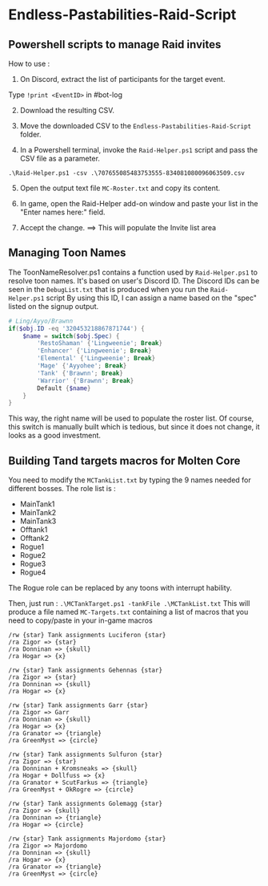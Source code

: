 # Endless-Pastabilities-Raid-Script
## Powershell scripts to manage Raid invites

How to use :
1. On Discord, extract the list of participants for the target event.

Type `!print <EventID>` in #bot-log

2. Download the resulting CSV.

3. Move the downloaded CSV to the `Endless-Pastabilities-Raid-Script` folder.

4. In a Powershell terminal, invoke the `Raid-Helper.ps1` script and pass the CSV file as a parameter.

`.\Raid-Helper.ps1 -csv .\707655085483753555-834081080096063509.csv`

5. Open the output text file `MC-Roster.txt` and copy its content.

6. In game, open the Raid-Helper add-on window and paste your list in the "Enter names here:" field.

7. Accept the change.
==> This will populate the Invite list area

## Managing Toon Names
The ToonNameResolver.ps1 contains a function used by `Raid-Helper.ps1` to resolve toon names.
It's based on user's Discord ID.
The Discord IDs can be seen in the `DebugList.txt` that is produced when you run the `Raid-Helper.ps1` script
By using this ID, I can assign a name based on the "spec" listed on the signup output.

``` powershell
# Ling/Ayyo/Brawnn
if($obj.ID -eq '320453218867871744') {
    $name = switch($obj.Spec) {
        'RestoShaman' {'Lingweenie'; Break}
        'Enhancer' {'Lingweenie'; Break}
        'Elemental' {'Lingweenie'; Break}
        'Mage' {'Ayyohee'; Break}
        'Tank' {'Brawnn'; Break}
        'Warrior' {'Brawnn'; Break}
        Default {$name}
    }
}

```
This way, the right name will be used to populate the roster list.
Of course, this switch is manually built which is tedious, but since it does not change,
it looks as a good investment.

## Building Tand targets macros for Molten Core
You need to modify the `MCTankList.txt` by typing the 9 names needed for different bosses.
The role list is :
- MainTank1
- MainTank2
- MainTank3
- Offtank1
- Offtank2
- Rogue1
- Rogue2
- Rogue3
- Rogue4

The Rogue role can be replaced by any toons with interrupt hability.

Then, just run : `.\MCTankTarget.ps1 -tankFile .\MCTankList.txt`
This will produce a file named `MC-Targets.txt` containing a list of macros that you need to copy/paste in your in-game macros

```
/rw {star} Tank assignments Luciferon {star}
/ra Zigor => {star}
/ra Donninan => {skull}
/ra Hogar => {x}

/rw {star} Tank assignments Gehennas {star}
/ra Zigor => {star}
/ra Donninan => {skull}
/ra Hogar => {x}

/rw {star} Tank assignments Garr {star}
/ra Zigor => Garr
/ra Donninan => {skull}
/ra Hogar => {x}
/ra Granator => {triangle}
/ra GreenMyst => {circle}

/rw {star} Tank assignments Sulfuron {star}
/ra Zigor => {star}
/ra Donninan + Kromsneaks => {skull}
/ra Hogar + Dollfuss => {x}
/ra Granator + ScutFarkus => {triangle}
/ra GreenMyst + OkRogre => {circle}

/rw {star} Tank assignments Golemagg {star}
/ra Zigor => {skull}
/ra Donninan => {triangle}
/ra Hogar => {circle}

/rw {star} Tank assignments Majordomo {star}
/ra Zigor => Majordomo
/ra Donninan => {skull}
/ra Hogar => {x}
/ra Granator => {triangle}
/ra GreenMyst => {circle}
```
